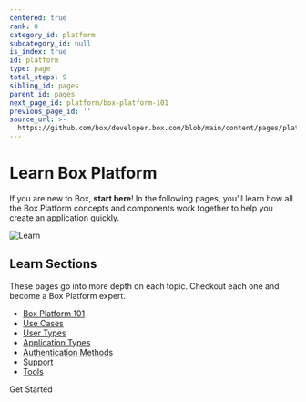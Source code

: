 ```yaml
---
centered: true
rank: 0
category_id: platform
subcategory_id: null
is_index: true
id: platform
type: page
total_steps: 9
sibling_id: pages
parent_id: pages
next_page_id: platform/box-platform-101
previous_page_id: ''
source_url: >-
  https://github.com/box/developer.box.com/blob/main/content/pages/platform/index.md
---
```

# Learn Box Platform

If you are new to Box, **start here**!
In the following pages, you'll learn how all the Box Platform
concepts and components work together to help you create an application quickly.

<!-- To kick off your learning journey, checkout this video for an overview on everything Box Platform. -->

<ImageFrame center>

![Learn](images/header.png)

</ImageFrame>

<!-- REPLACE ABOVE IMAGE WITH VIDEO -->

## Learn Sections

These pages go into more depth on each topic. Checkout each one and become
a Box Platform expert.

- [Box Platform 101][platform101]
- [Use Cases][usecases]
- [User Types][usertypes]
- [Application Types][apptypes]
- [Authentication Methods][authtypes]
- [Support][support]
- [Tools][tools]

<Next>

Get Started

</Next>

[platform101]: page://platform/box-platform-101
[usecases]: page://platform/use-cases
[usertypes]: page://platform/user-types
[apptypes]: page://platform/application-types
[authtypes]: page://platform/authentication-methods
[support]: page://platform/support
[tools]: page://platform/tools